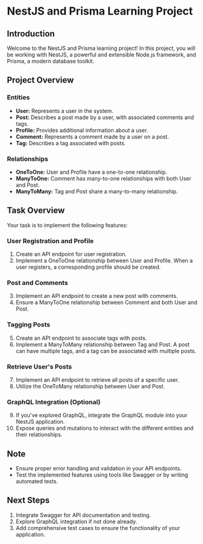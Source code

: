 # NestJS and Prisma Learning Project

## Introduction

Welcome to the NestJS and Prisma learning project! In this project, you will be working with NestJS, a powerful and extensible Node.js framework, and Prisma, a modern database toolkit.

## Project Overview

### Entities

- **User:** Represents a user in the system.
- **Post:** Describes a post made by a user, with associated comments and tags.
- **Profile:** Provides additional information about a user.
- **Comment:** Represents a comment made by a user on a post.
- **Tag:** Describes a tag associated with posts.

### Relationships

- **OneToOne:** User and Profile have a one-to-one relationship.
- **ManyToOne:** Comment has many-to-one relationships with both User and Post.
- **ManyToMany:** Tag and Post share a many-to-many relationship.

## Task Overview

Your task is to implement the following features:

### User Registration and Profile

1. Create an API endpoint for user registration.
2. Implement a OneToOne relationship between User and Profile. When a user registers, a corresponding profile should be created.

### Post and Comments

3. Implement an API endpoint to create a new post with comments.
4. Ensure a ManyToOne relationship between Comment and both User and Post.

### Tagging Posts

5. Create an API endpoint to associate tags with posts.
6. Implement a ManyToMany relationship between Tag and Post. A post can have multiple tags, and a tag can be associated with multiple posts.

### Retrieve User's Posts

7. Implement an API endpoint to retrieve all posts of a specific user.
8. Utilize the OneToMany relationship between User and Post.

### GraphQL Integration (Optional)

9. If you've explored GraphQL, integrate the GraphQL module into your NestJS application.
10. Expose queries and mutations to interact with the different entities and their relationships.

## Note

- Ensure proper error handling and validation in your API endpoints.
- Test the implemented features using tools like Swagger or by writing automated tests.

## Next Steps

1. Integrate Swagger for API documentation and testing.
2. Explore GraphQL integration if not done already.
3. Add comprehensive test cases to ensure the functionality of your application.